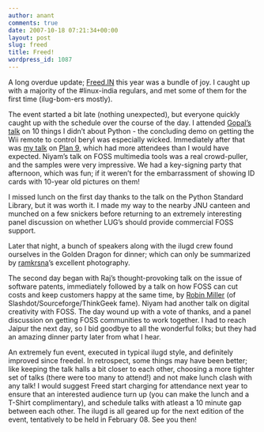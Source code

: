 ```yaml
---
author: anant
comments: true
date: 2007-10-18 07:21:34+00:00
layout: post
slug: freed
title: Freed!
wordpress_id: 1087
---
```


A long overdue update; [Freed.IN](http://replay.waybackmachine.org/20071227183654/http://freed.in/) this year was a bundle of joy. I caught up with a majority of the #linux-india regulars, and met some of them for the first time (ilug-bom-ers mostly).

The event started a bit late (nothing unexpected), but everyone quickly caught up with the schedule over the course of the day. I attended [Gopal’s](http://replay.waybackmachine.org/20071227183654/http://t3.dotgnu.info/) [talk](http://replay.waybackmachine.org/20071227183654/http://t3.dotgnu.info/slides/freed07.pdf) on 10 things I didn’t about Python - the concluding demo on getting the Wii remote to control beryl was especially wicked. Immediately after that was [my talk](http://replay.waybackmachine.org/20071227183654/http://www.kix.in/plan9/freed07-plan9.pdf) on [Plan 9](http://replay.waybackmachine.org/20071227183654/http://plan9.kix.in/), which had more attendees than I would have expected. Niyam’s talk on FOSS multimedia tools was a real crowd-puller, and the samples were very impressive. We had a key-signing party that afternoon, which was fun; if it weren’t for the embarrassment of showing ID cards with 10-year old pictures on them!

I missed lunch on the first day thanks to the talk on the Python Standard Library, but it was worth it. I made my way to the nearby JNU canteen and munched on a few snickers before returning to an extremely interesting panel discussion on whether LUG’s should provide commercial FOSS support.

Later that night, a bunch of speakers along with the ilugd crew found ourselves in the Golden Dragon for dinner; which can only be summarized by [ramkrsna](http://replay.waybackmachine.org/20071227183654/http://flickr.com/photos/ramkrsna/)’s excellent photography.

The second day began with Raj’s thought-provoking talk on the issue of software patents, immediately followed by a talk on how FOSS can cut costs and keep customers happy at the same time, by [Robin Miller](http://replay.waybackmachine.org/20071227183654/http://roblimo.com/) (of Slashdot/Sourceforge/ThinkGeek fame). Niyam had another talk on digital creativity with FOSS. The day wound up with a vote of thanks, and a panel discussion on getting FOSS communities to work together. I had to reach Jaipur the next day, so I bid goodbye to all the wonderful folks; but they had an amazing dinner party later from what I hear.

An extremely fun event, executed in typical ilugd style, and definitely improved since freedel. In retrospect, some things may have been better; like keeping the talk halls a bit closer to each other, choosing a more tighter set of talks (there were too many to attend!) and not make lunch clash with any talk! I would suggest Freed start charging for attendance next year to ensure that an interested audience turn up (you can make the lunch and a T-Shirt complimentary), and schedule talks with atleast a 10 minute gap between each other. The ilugd is all geared up for the next edition of the event, tentatively to be held in February 08. See you then!
